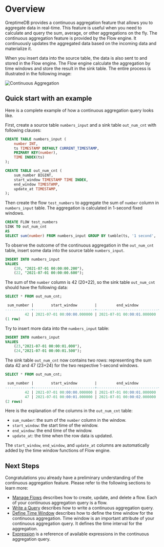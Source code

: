 # Overview

GreptimeDB provides a continuous aggregation feature that allows you to aggregate data in real-time. This feature is useful when you need to calculate and query the sum, average, or other aggregations on the fly. The continuous aggregation feature is provided by the Flow engine. It continuously updates the aggregated data based on the incoming data and materialize it.

When you insert data into the source table, the data is also sent to and stored in the Flow engine.
The Flow engine calculate the aggregation by time windows and store the result in the sink table.
The entire process is illustrated in the following image:

![Continuous Aggregation](/flow-ani.svg)

## Quick start with an example

Here is a complete example of how a continuous aggregation query looks like.

First, create a source table `numbers_input` and a sink table `out_num_cnt` with following clauses:

```sql
CREATE TABLE numbers_input (
    number INT,
    ts TIMESTAMP DEFAULT CURRENT_TIMESTAMP,
    PRIMARY KEY(number),
    TIME INDEX(ts)
);
```

```sql
CREATE TABLE out_num_cnt (
    sum_number BIGINT,
    start_window TIMESTAMP TIME INDEX,
    end_window TIMESTAMP,
    update_at TIMESTAMP,
);
```

Then create the flow `test_numbers` to aggregate the sum of `number` column in `numbers_input` table. The aggregation is calculated in 1-second fixed windows.

```sql
CREATE FLOW test_numbers 
SINK TO out_num_cnt
AS 
SELECT sum(number) FROM numbers_input GROUP BY tumble(ts, '1 second', '2021-07-01 00:00:00');
```

To observe the outcome of the continuous aggregation in the `out_num_cnt` table, insert some data into the source table `numbers_input`.

```sql
INSERT INTO numbers_input 
VALUES
    (20, "2021-07-01 00:00:00.200"),
    (22, "2021-07-01 00:00:00.600");
```

The sum of the `number` column is 42 (20+22), so the sink table `out_num_cnt` should have the following data:

```sql
SELECT * FROM out_num_cnt;
```

```sql
 sum_number |        start_window        |         end_window         |         update_at          
------------+----------------------------+----------------------------+----------------------------
         42 | 2021-07-01 00:00:00.000000 | 2021-07-01 00:00:01.000000 | 2024-05-17 08:32:56.026000
(1 row)
```

Try to insert more data into the `numbers_input` table:

```sql
INSERT INTO numbers_input 
VALUES
    (23,"2021-07-01 00:00:01.000"),
    (24,"2021-07-01 00:00:01.500");
```

The sink table `out_num_cnt` now contains two rows: representing the sum data 42 and 47 (23+24) for the two respective 1-second windows.

```sql
SELECT * FROM out_num_cnt;
```

```sql
 sum_number |        start_window        |         end_window         |         update_at          
------------+----------------------------+----------------------------+----------------------------
         42 | 2021-07-01 00:00:00.000000 | 2021-07-01 00:00:01.000000 | 2024-05-17 08:32:56.026000
         47 | 2021-07-01 00:00:01.000000 | 2021-07-01 00:00:02.000000 | 2024-05-17 08:33:10.048000
(2 rows)
```

Here is the explanation of the columns in the `out_num_cnt` table:

- `sum_number`: the sum of the `number` column in the window.
- `start_window`: the start time of the window.
- `end_window`: the end time of the window.
- `update_at`: the time when the row data is updated.

The `start_window`, `end_window`, and `update_at` columns are automatically added by the time window functions of Flow engine.

## Next Steps

Congratulations you already have a preliminary understanding of the continuous aggregation feature.
Please refer to the following sections to learn more:

- [Manage Flows](./manage-flow.md) describes how to create, update, and delete a flow. Each of your continuous aggregation query is a flow.
- [Write a Query](./query.md) describes how to write a continuous aggregation query.
- [Define Time Window](./define-time-window.md) describes how to define the time window for the continuous aggregation. Time window is an important attribute of your continuous aggregation query. It defines the time interval for the aggregation.
- [Expression](./expression.md) is a reference of available expressions in the continuous aggregation query.
